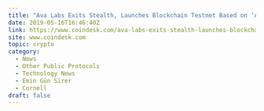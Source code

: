 ```yaml
---
title: "Ava Labs Exits Stealth, Launches Blockchain Testnet Based on ‘Avalanche’ Protocol"
date: 2019-05-16T16:46:40Z
link: https://www.coindesk.com/ava-labs-exits-stealth-launches-blockchain-testnet-based-on-avalanche-protocol?utm_medium=RSS&utm_source=hune
site: www.coindesk.com
topic: crypto
category:
  - News
  - Other Public Protocols
  - Technology News
  - Emin Gün Sirer
  - Cornell
draft: false
---
```

